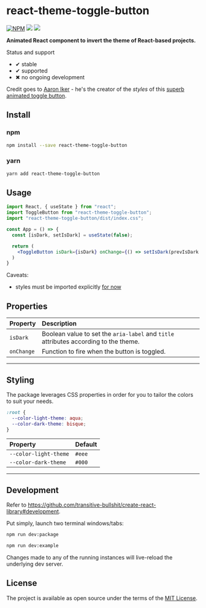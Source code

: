 # react-theme-toggle-button

[![NPM](https://img.shields.io/npm/v/react-theme-toggle-button.svg)](https://www.npmjs.com/package/react-theme-toggle-button) ![](https://github.com/gomorizsolt/react-theme-toggle-button/workflows/CI/badge.svg) ![](https://github.com/gomorizsolt/react-theme-toggle-button/workflows/Publish/badge.svg)

**Animated React component to invert the theme of React-based projects.**

Status and support
- &#x2714; stable
- &#x2714; supported
- &#x2716; no ongoing development

Credit goes to [Aaron Iker](https://codepen.io/aaroniker) - he's the creator of the *styles* of this [superb animated toggle button](https://codepen.io/aaroniker/pen/KGpXZo).

## Install

### npm

```bash
npm install --save react-theme-toggle-button
```

### yarn

```bash
yarn add react-theme-toggle-button
```

## Usage

```jsx
import React, { useState } from "react";
import ToggleButton from "react-theme-toggle-button";
import "react-theme-toggle-button/dist/index.css";

const App = () => {
  const [isDark, setIsDark] = useState(false);

  return (
    <ToggleButton isDark={isDark} onChange={() => setIsDark(prevIsDark => !prevIsDark)} />
  )
}
```

Caveats:
- styles must be imported explicitly [for now](https://stackoverflow.com/a/57906016/9599137)

## Properties

Property | Description
:--- | :---
`isDark`|Boolean value to set the `aria-label` and `title` attributes according to the theme.
`onChange`|Function to fire when the button is toggled.
-----

## Styling

The package leverages CSS properties in order for you to tailor the colors to suit your needs.

```css
:root {
  --color-light-theme: aqua;
  --color-dark-theme: bisque;
}
```

Property | Default
:--- | :---
`--color-light-theme`|`#eee`
`--color-dark-theme`|`#000`
-----

## Development

Refer to https://github.com/transitive-bullshit/create-react-library#development.

Put simply, launch two terminal windows/tabs:

```bash
npm run dev:package
```

```bash
npm run dev:example
```

Changes made to any of the running instances will live-reload the underlying dev server.

## License

The project is available as open source under the terms of the [MIT License](http://opensource.org/licenses/MIT).
